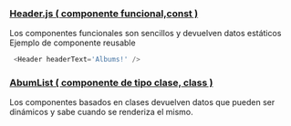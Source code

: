 ### [Header.js ( componente funcional,const )](https://github.com/manviny/RN/blob/master/ejemplos/Redux/src/components/Header.js)
Los componentes funcionales son sencillos y devuelven datos estáticos  
Ejemplo de componente reusable
```js  
 <Header headerText='Albums!' />
 ```
 
 ### [AbumList ( componente de tipo clase, class )](https://github.com/manviny/RN/blob/master/ejemplos/Redux/src/components/AlbumList.js)
Los componentes basados en clases devuelven datos que pueden ser dinámicos y sabe cuando se renderiza el mismo.
